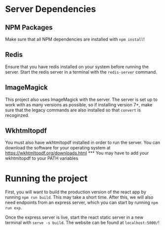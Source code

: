 # Server Dependencies
## NPM Packages
Make sure that all NPM dependencies are installed with `npm install`!

## Redis 
Ensure that you have redis installed on your system before running the server. Start the redis server in a terminal with the `redis-server` command.

## ImageMagick
This project also uses ImageMagick with the server. The server is set up to work with as many versions as possible, so if installing version 7+, make sure that the legacy commands are also installed so that `convert` is recoginzed.

## Wkhtmltopdf
You must also have wkhtmltopdf installed in order to run the server. You can download the software for your operating system at https://wkhtmltopdf.org/downloads.html
*** You may have to add your wkhtmltopdf to your PATH variables

# Running the project

First, you will want to build the production version of the react app by running `npm run build`. This may take a short time. After this, we will also need endpoints from an express server, which you can start by running `npm run exp`. 

Once the express server is live, start the react static server in a new terminal with `serve -s build`. The website can be found at `localhost:5000/`!
